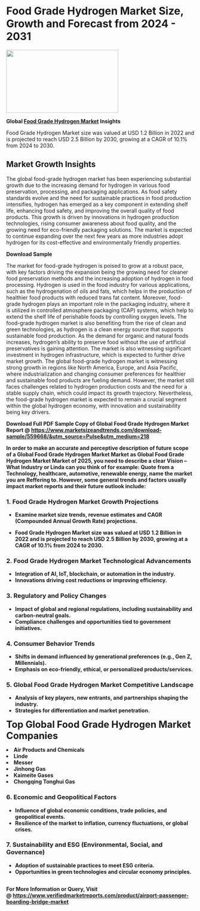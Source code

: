<H1>Food Grade Hydrogen Market Size, Growth and Forecast from 2024 - 2031</H1><img class="aligncenter size-medium wp-image-584254" src="https://thirdeyenews.in/wp-content/uploads/2024/09/Global-Market-Research-300x168.jpeg" alt="" width="300" height="168" /><p><strong>Global&nbsp;<a href="https://www.marketsizeandtrends.com/download-sample/559668/&amp;utm_source=Pulse&amp;utm_medium=218">Food Grade Hydrogen Market</a> Insights</strong></p><p>Food Grade Hydrogen Market size was valued at USD 1.2 Billion in 2022 and is projected to reach USD 2.5 Billion by 2030, growing at a CAGR of 10.1% from 2024 to 2030.</p><p><h2>Market Growth Insights</h2> <p>The global food-grade hydrogen market has been experiencing substantial growth due to the increasing demand for hydrogen in various food preservation, processing, and packaging applications. As food safety standards evolve and the need for sustainable practices in food production intensifies, hydrogen has emerged as a key component in extending shelf life, enhancing food safety, and improving the overall quality of food products. This growth is driven by innovations in hydrogen production technologies, rising consumer awareness about food quality, and the growing need for eco-friendly packaging solutions. The market is expected to continue expanding over the next few years as more industries adopt hydrogen for its cost-effective and environmentally friendly properties.</p> <p><strong>Download Sample</strong></p> <p>The market for food-grade hydrogen is poised to grow at a robust pace, with key factors driving the expansion being the growing need for cleaner food preservation methods and the increasing adoption of hydrogen in food processing. Hydrogen is used in the food industry for various applications, such as the hydrogenation of oils and fats, which helps in the production of healthier food products with reduced trans fat content. Moreover, food-grade hydrogen plays an important role in the packaging industry, where it is utilized in controlled atmosphere packaging (CAP) systems, which help to extend the shelf life of perishable foods by controlling oxygen levels. The food-grade hydrogen market is also benefiting from the rise of clean and green technologies, as hydrogen is a clean energy source that supports sustainable food production. As the demand for organic and natural foods increases, hydrogen’s ability to preserve food without the use of artificial preservatives is gaining attention. The market is also witnessing significant investment in hydrogen infrastructure, which is expected to further drive market growth. The global food-grade hydrogen market is witnessing strong growth in regions like North America, Europe, and Asia Pacific, where industrialization and changing consumer preferences for healthier and sustainable food products are fueling demand. However, the market still faces challenges related to hydrogen production costs and the need for a stable supply chain, which could impact its growth trajectory. Nevertheless, the food-grade hydrogen market is expected to remain a crucial segment within the global hydrogen economy, with innovation and sustainability being key drivers. <p><strong></p><p><span class=""><strong>Download Full PDF Sample Copy of Global Food Grade Hydrogen Market Report</strong> @ <a href="https://www.marketsizeandtrends.com/download-sample/559668/&amp;utm_source=Pulse&amp;utm_medium=218" target="_blank">https://www.marketsizeandtrends.com/download-sample/559668/&amp;utm_source=Pulse&amp;utm_medium=218</a></span></p><p>In order to make an accurate and perceptive description of future scope of a Global&nbsp;Food Grade Hydrogen Market Market as Global&nbsp;Food Grade Hydrogen Market Market of 2025, you need to describe a clear Vision &ndash; What Industry or Linda can you think of for example: Quote from a Technology, healthcare, automotive, renewable energy, name the market you are Reffering to. However, some general trends and factors usually impact market reports and their future outlook include:</p><h3>1.&nbsp;<strong>Food Grade Hydrogen Market Growth Projections</strong></h3><ul><li>Examine market size trends, revenue estimates and CAGR (Compounded Annual Growth Rate) projections.</li><li><p>Food Grade Hydrogen Market size was valued at USD 1.2 Billion in 2022 and is projected to reach USD 2.5 Billion by 2030, growing at a CAGR of 10.1% from 2024 to 2030.</p></li></ul><h3>2.&nbsp;<strong>Food Grade Hydrogen Market Technological Advancements</strong></h3><ul><li>Integration of AI, IoT, blockchain, or automation in the industry.</li><li>Innovations driving cost reductions or improving efficiency.</li></ul><h3>3.&nbsp;<strong>Regulatory and Policy Changes</strong></h3><ul><li>Impact of global and regional regulations, including sustainability and carbon-neutral goals.</li><li>Compliance challenges and opportunities tied to government initiatives.</li></ul><h3>4.&nbsp;<strong>Consumer Behavior Trends</strong></h3><ul><li>Shifts in demand influenced by generational preferences (e.g., Gen Z, Millennials).</li><li>Emphasis on eco-friendly, ethical, or personalized products/services.</li></ul><h3>5.&nbsp;<strong>Global Food Grade Hydrogen Market Competitive Landscape</strong></h3><ul><li>Analysis of key players, new entrants, and partnerships shaping the industry.</li><li>Strategies for differentiation and market penetration.</li></ul><p data-pm-slice="1 1 []"><span style="color: inherit; font-family: inherit; font-size: 25px;">Top Global Food Grade Hydrogen Market Companies</span></p><div class="" data-test-id=""><p><li>Air Products and Chemicals</li><li> Linde</li><li> Messer</li><li> Jinhong Gas</li><li> Kaimeite Gases</li><li> Chongqing Tonghui Gas</li></p></div><h3>6.&nbsp;<strong>Economic and Geopolitical Factors</strong></h3><ul><li>Influence of global economic conditions, trade policies, and geopolitical events.</li><li>Resilience of the market to inflation, currency fluctuations, or global crises.</li></ul><h3>7.&nbsp;<strong>Sustainability and ESG (Environmental, Social, and Governance)</strong></h3><ul><li>Adoption of sustainable practices to meet ESG criteria.</li><li>Opportunities in green technologies and circular economy principles.</li></ul><h2><strong style="font-size: 14px;">For More Information or Query, Visit @&nbsp;</strong><a style="background-color: #ffffff; font-size: 14px;" href="https://www.marketsizeandtrends.com/report/food-grade-hydrogen-market/" target="_blank">https://www.verifiedmarketreports.com/product/airport-passenger-boarding-bridge-market</a></h2>
